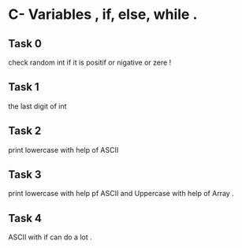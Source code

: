 # C- Variables , if, else, while .

## Task 0

   check random int if it is positif or nigative or zere !

## Task 1

   the last digit of int 

## Task 2

   print lowercase with help of ASCII

## Task 3

   print lowercase with help pf ASCII and Uppercase with help of Array .


## Task 4

   ASCII with if can do a lot .